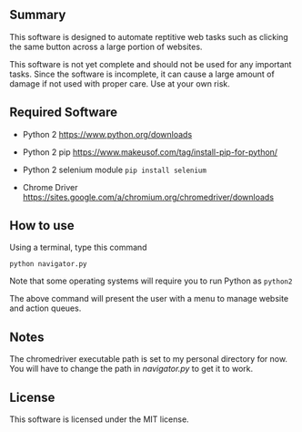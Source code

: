 ## Summary
This software is designed to automate reptitive web tasks such as clicking
the same button across a large portion of websites.

This software is not yet complete and should not be used for any important tasks.
Since the software is incomplete, it can cause a large amount of damage if not
used with proper care. Use at your own risk.

## Required Software
* Python 2
https://www.python.org/downloads

* Python 2 pip
https://www.makeusof.com/tag/install-pip-for-python/

* Python 2 selenium module
`pip install selenium`

* Chrome Driver
https://sites.google.com/a/chromium.org/chromedriver/downloads

## How to use
Using a terminal, type this command

`python navigator.py`

Note that some operating systems will require you to run Python as `python2`

The above command will present the user with a menu to manage website and action
queues.

## Notes
The chromedriver executable path is set to my personal directory for now.
You will have to change the path in *navigator.py* to get it to work.

## License
This software is licensed under the MIT license.
